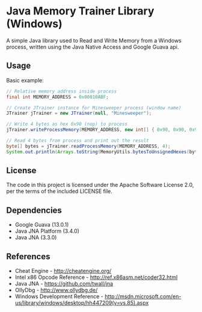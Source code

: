 Java Memory Trainer Library (Windows)
=====================================
A simple Java library used to Read and Write Memory from a Windows process, written using the Java Native Access and Google Guava api.


Usage
-----
Basic example:
```java
// Relative memory address inside process
final int MEMORY_ADDRESS = 0x00010ABF;

// Create JTrainer instance for Minesweeper process (window name)
JTrainer jTrainer = new JTrainer(null, "Minesweeper");

// Write 4 bytes as hex 0x90 (nop) to process
jTrainer.writeProcessMemory(MEMORY_ADDRESS, new int[] { 0x90, 0x90, 0x90, 0x90 });

// Read 4 bytes from process and print out the result
byte[] bytes = jTrainer.readProcessMemory(MEMORY_ADDRESS, 4);
System.out.println(Arrays.toString(MemoryUtils.bytesToUnsignedHexes(bytes));
```

License
-------
The code in this project is licensed under the Apache
Software License 2.0, per the terms of the included LICENSE
file.

Dependencies
------------
* Google Guava (13.0.1)
* Java JNA Platform (3.4.0)
* Java JNA (3.3.0)

References
------------
* Cheat Engine - http://cheatengine.org/
* Intel x86 Opcode Reference - http://ref.x86asm.net/coder32.html
* Java JNA - https://github.com/twall/jna
* OllyDbg - http://www.ollydbg.de/
* Windows Development Reference - http://msdn.microsoft.com/en-us/library/windows/desktop/hh447209(v=vs.85).aspx